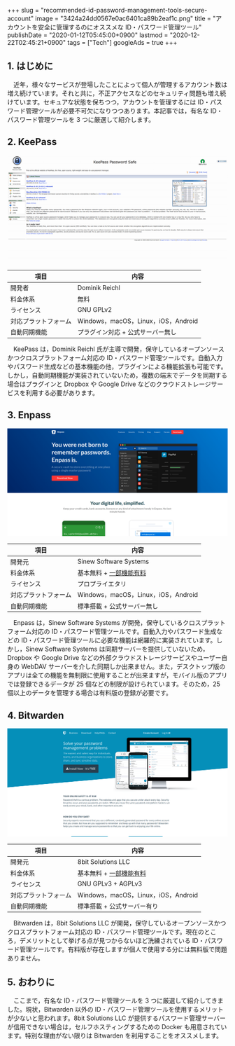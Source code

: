 +++
slug = "recommended-id-password-management-tools-secure-account"
image = "3424a24dd0567e0ac6401ca89b2eaf1c.png"
title = "アカウントを安全に管理するのにオススメな ID・パスワード管理ツール"
publishDate = "2020-01-12T05:45:00+0900"
lastmod = "2020-12-22T02:45:21+0900"
tags = ["Tech"]
googleAds = true
+++

## 1. はじめに

　近年，様々なサービスが登場したことによって個人が管理するアカウント数は増え続けています。それと共に，不正アクセスなどのセキュリティ問題も増え続けています。セキュアな状態を保ちつつ，アカウントを管理するには ID・パスワード管理ツールが必要不可欠になりつつあります。本記事では，有名な ID・パスワード管理ツールを 3 つに厳選して紹介します。

## 2. KeePass

[![KeePass](8289d4b88c505847ced4a970ddb1cdfd.png)](https://keepass.info/)

| 項目 | 内容 |
|---|---|
| 開発者 | Dominik Reichl |
| 料金体系 | 無料 |
| ライセンス | GNU GPLv2 |
| 対応プラットフォーム | Windows，macOS，Linux，iOS，Android |
| 自動同期機能 | プラグイン対応 + 公式サーバー無し |

　KeePass は，Dominik Reichl 氏が主導で開発，保守しているオープンソースかつクロスプラットフォーム対応の ID・パスワード管理ツールです。自動入力やパスワード生成などの基本機能の他，プラグインによる機能拡張も可能です。しかし，自動同期機能が実装されていないため，複数の端末でデータを同期する場合はプラグインと Dropbox や Google Drive などのクラウドストレージサービスを利用する必要があります。

## 3. Enpass

[![Enpass](d0fe0247bce5e8107cdaca0af6a0a5c1.png)](https://www.enpass.io/)

| 項目 | 内容 |
|---|---|
| 開発元 | Sinew Software Systems |
| 料金体系 | 基本無料 + [一部機能有料](https://www.enpass.io/pricing/) |
| ライセンス | プロプライエタリ |
| 対応プラットフォーム | Windows，macOS，Linux，iOS，Android |
| 自動同期機能 | 標準搭載 + 公式サーバー無し |

　Enpass は，Sinew Software Systems が開発，保守しているクロスプラットフォーム対応の ID・パスワード管理ツールです。自動入力やパスワード生成などの ID・パスワード管理ツールに必要な機能は網羅的に実装されています。しかし，Sinew Software Systems は同期サーバーを提供していないため，Dropbox や Google Drive などの外部クラウドストレージサービスやユーザー自身の WebDAV サーバーを介した同期しか出来ません。また，デスクトップ版のアプリは全ての機能を無制限に使用することが出来ますが，モバイル版のアプリでは登録できるデータが 25 個などの制限が設けられています。そのため，25 個以上のデータを管理する場合は有料版の登録が必要です。

## 4. Bitwarden

[![Bitwarden](7f54a3d8a41b2cda353d560a0a3f29d9.png)](https://bitwarden.com/)

| 項目 | 内容 |
|---|---|
| 開発元 | 8bit Solutions LLC |
| 料金体系 | 基本無料 + [一部機能有料](https://bitwarden.com/pricing/) |
| ライセンス | GNU GPLv3 + AGPLv3 |
| 対応プラットフォーム | Windows，macOS，Linux，iOS，Android |
| 自動同期機能 | 標準搭載 + 公式サーバー有り |

　Bitwarden は，8bit Solutions LLC が開発，保守しているオープンソースかつクロスプラットフォーム対応の ID・パスワード管理ツールです。現在のところ，デメリットとして挙げる点が見つからないほど洗練されている ID・パスワード管理ツールです。有料版が存在しますが個人で使用する分には無料版で問題ありません。

## 5. おわりに

　ここまで，有名な ID・パスワード管理ツールを 3 つに厳選して紹介してきました。現状，Bitwarden 以外の ID・パスワード管理ツールを使用するメリットが少ないと思われます。8bit Solutions LLC が提供するパスワード管理サーバーが信用できない場合は，セルフホスティングするための Docker も用意されています。特別な理由がない限りは Bitwarden を利用することをオススメします。
